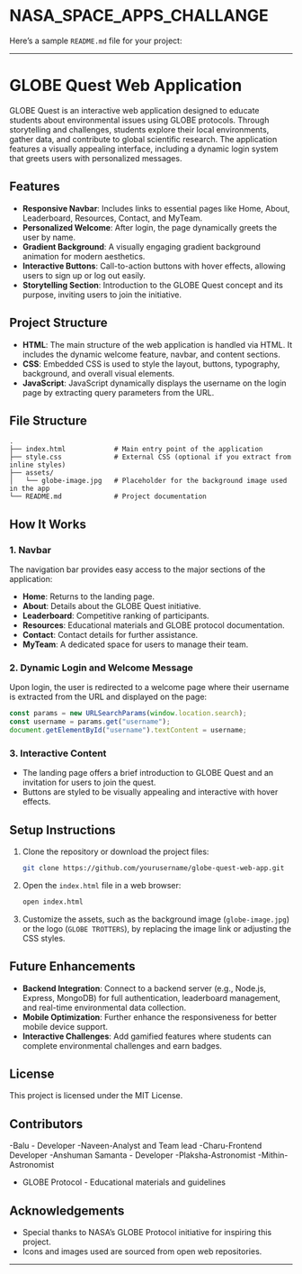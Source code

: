 # NASA_SPACE_APPS_CHALLANGE
Here’s a sample `README.md` file for your project:

---

# GLOBE Quest Web Application

GLOBE Quest is an interactive web application designed to educate students about environmental issues using GLOBE protocols. Through storytelling and challenges, students explore their local environments, gather data, and contribute to global scientific research. The application features a visually appealing interface, including a dynamic login system that greets users with personalized messages.

## Features

- **Responsive Navbar**: Includes links to essential pages like Home, About, Leaderboard, Resources, Contact, and MyTeam.
- **Personalized Welcome**: After login, the page dynamically greets the user by name.
- **Gradient Background**: A visually engaging gradient background animation for modern aesthetics.
- **Interactive Buttons**: Call-to-action buttons with hover effects, allowing users to sign up or log out easily.
- **Storytelling Section**: Introduction to the GLOBE Quest concept and its purpose, inviting users to join the initiative.

## Project Structure

- **HTML**: The main structure of the web application is handled via HTML. It includes the dynamic welcome feature, navbar, and content sections.
- **CSS**: Embedded CSS is used to style the layout, buttons, typography, background, and overall visual elements.
- **JavaScript**: JavaScript dynamically displays the username on the login page by extracting query parameters from the URL.

## File Structure

```
.
├── index.html            # Main entry point of the application
├── style.css             # External CSS (optional if you extract from inline styles)
├── assets/
│   └── globe-image.jpg   # Placeholder for the background image used in the app
└── README.md             # Project documentation
```

## How It Works

### 1. Navbar

The navigation bar provides easy access to the major sections of the application:
- **Home**: Returns to the landing page.
- **About**: Details about the GLOBE Quest initiative.
- **Leaderboard**: Competitive ranking of participants.
- **Resources**: Educational materials and GLOBE protocol documentation.
- **Contact**: Contact details for further assistance.
- **MyTeam**: A dedicated space for users to manage their team.

### 2. Dynamic Login and Welcome Message

Upon login, the user is redirected to a welcome page where their username is extracted from the URL and displayed on the page:
```js
const params = new URLSearchParams(window.location.search);
const username = params.get("username");
document.getElementById("username").textContent = username;
```

### 3. Interactive Content

- The landing page offers a brief introduction to GLOBE Quest and an invitation for users to join the quest.
- Buttons are styled to be visually appealing and interactive with hover effects.

## Setup Instructions

1. Clone the repository or download the project files:
   ```bash
   git clone https://github.com/yourusername/globe-quest-web-app.git
   ```

2. Open the `index.html` file in a web browser:
   ```bash
   open index.html
   ```

3. Customize the assets, such as the background image (`globe-image.jpg`) or the logo (`GLOBE TROTTERS`), by replacing the image link or adjusting the CSS styles.

## Future Enhancements

- **Backend Integration**: Connect to a backend server (e.g., Node.js, Express, MongoDB) for full authentication, leaderboard management, and real-time environmental data collection.
- **Mobile Optimization**: Further enhance the responsiveness for better mobile device support.
- **Interactive Challenges**: Add gamified features where students can complete environmental challenges and earn badges.

## License

This project is licensed under the MIT License.

## Contributors


-Balu - Developer
-Naveen-Analyst and Team lead
-Charu-Frontend Developer
-Anshuman Samanta - Developer
-Plaksha-Astronomist
-Mithin-Astronomist
- GLOBE Protocol - Educational materials and guidelines

## Acknowledgements

- Special thanks to NASA’s GLOBE Protocol initiative for inspiring this project.
- Icons and images used are sourced from open web repositories.

---

